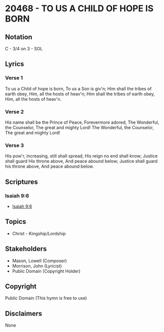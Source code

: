 # 20468 - TO US A CHILD OF HOPE IS BORN

## Notation

C - 3/4 on 3 - SOL

## Lyrics

### Verse 1

To us a Child of hope is born, To us a Son is giv'n; Him shall the tribes of earth obey, Him, all the hosts of heav'n; Him shall the tribes of earth obey, Him, all the hosts of heav'n.

### Verse 2

His name shall be the Prince of Peace, Forevermore adored, The Wonderful, the Counselor, The great and mighty Lord! The Wonderful, the Counselor, The great and mighty Lord!

### Verse 3

His pow'r, increasing, still shall spread, His reign no end shall know; Justice shall guard His throne above, And peace abound below; Justice shall guard his throne above, And peace abound below.


## Scriptures

### Isaiah 9:6

- [Isaiah 9:6](https://www.biblegateway.com/passage/?search=Isaiah%209%3A6)


## Topics

- Christ - Kingship/Lordship

## Stakeholders

- Mason, Lowell (Composer)
- Morrison, John (Lyricist)
- Public Domain (Copyright Holder)

## Copyright

Public Domain
(This hymn is free to use)

## Disclaimers

None

